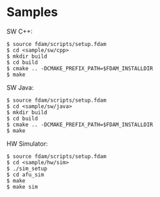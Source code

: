 # Samples

SW C++:

```
$ source fdam/scripts/setup.fdam
$ cd <sample/sw/cpp>
$ mkdir build
$ cd build
$ cmake .. -DCMAKE_PREFIX_PATH=$FDAM_INSTALLDIR
$ make

```
SW Java:
```
$ source fdam/scripts/setup.fdam
$ cd <sample/sw/java>
$ mkdir build
$ cd build
$ cmake .. -DCMAKE_PREFIX_PATH=$FDAM_INSTALLDIR
$ make

```

HW Simulator: 

```
$ source fdam/scripts/setup.fdam
$ cd <sample/hw/sim>
$ ./sim_setup
$ cd afu_sim
$ make
$ make sim
```
